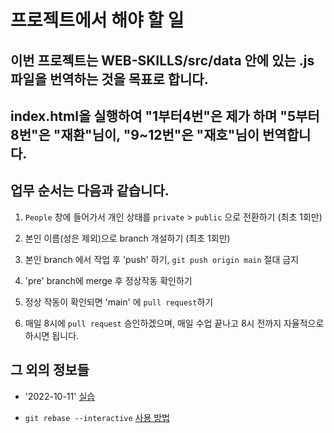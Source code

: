# 프로젝트에서 해야 할 일

## 이번 프로젝트는 WEB-SKILLS/src/data 안에 있는 .js파일을 번역하는 것을 목표로 합니다.

## index.html을 실행하여 "1부터4번"은 제가 하며 "5부터8번"은 "재환"님이, "9~12번"은 "재호"님이 번역합니다.

## 업무 순서는 다음과 같습니다.

1. `People` 창에 들어가서 개인 상태를 `private` > `public` 으로 전환하기 (최초 1회만)

2. 본인 이름(성은 제외)으로 branch 개설하기 (최초 1회만)

3. 본인 branch 에서 작업 후 'push' 하기, `git push origin main` 절대 금지

4. 'pre' branch에 merge 후 정상작동 확인하기

5. 정상 작동이 확인되면 'main' 에 `pull request`하기

6. 매일 8시에 `pull request` 승인하겠으며, 매일 수업 끝나고 8시 전까지 자율적으로 하시면 됩니다.

## 그 외의 정보들

- '2022-10-11' [실습](https://violet-bora-lee.github.io/git-tutorial/#commit)

- `git rebase --interactive` [사용 방법](https://wormwlrm.github.io/2020/09/03/Git-rebase-with-interactive-option.html)
